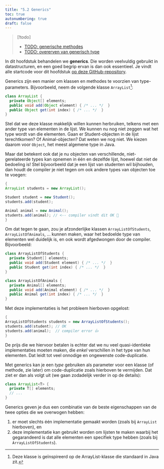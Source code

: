 ```yaml
---
title: "5.2 Generics"
toc: true
autonumbering: true
draft: false
---
```


> [!todo]
> - [TODO: generische methodes](#generische-methodes)
> - [TODO: overerven van generisch type](#overerven-van-een-generisch-type)

In dit hoofdstuk behandelen we **generics**. Die worden veelvuldig gebruikt in datastructuren, en een goed begrip ervan is dan ook essentieel.
Je vindt alle startcode voor dit hoofdstuk [op deze GitHub-repository](https://github.com/KULeuven-Diepenbeek/ses-demos-exercises-student).

Generics zijn een manier om klassen en methodes te voorzien van type-parameters.
Bijvoorbeeld, neem de volgende klasse `ArrayList`[^1]:

[^1]: Deze klasse is geïnspireerd op de ArrayList-klasse die standaard in Java zit.

```java
class ArrayList {
  private Object[] elements;
  public void add(Object element) { /* ... */  }
  public Object get(int index) { /* ... */  }
}
```

Stel dat we deze klasse makkelijk willen kunnen herbruiken, telkens met een ander type van elementen in de lijst.
We kunnen nu nog niet zeggen wat het type wordt van die elementen.
Gaan er Student-objecten in de lijst terechtkomen? Of Animal-objecten?
Dat weten we nog niet.
We kiezen daarom voor `Object`, het meest algemene type in Java.

Maar dat betekent ook dat je nu objecten van verschillende, niet-gerelateerde types kan opnemen in één en dezelfde lijst, hoewel dat niet de bedoeling is!
Stel bijvoorbeeld dat je een lijst van studenten wil bijhouden, dan houdt de compiler je niet tegen om ook andere types van objecten toe te voegen:

```java
{
ArrayList students = new ArrayList();

Student student = new Student();
students.add(student);

Animal animal = new Animal();
students.add(animal); // <-- compiler vindt dit OK 🙁
}
```

Om dat tegen te gaan, zou je afzonderlijke klassen `ArrayListOfStudents`, `ArrayListOfAnimals`, ... kunnen maken, waar het bedoelde type van elementen wel duidelijk is, en ook wordt afgedwongen door de compiler.
Bijvoorbeeld:

```java
class ArrayListOfStudents {
  private Student[] elements;
  public void add(Student element) { /* ... */  }
  public Student get(int index) { /* ... */  }
}

class ArrayListOfAnimals {
  private Animal[] elements;
  public void add(Animal element) { /* ... */  }
  public Animal get(int index) { /* ... */  }
}
```

Met deze implementaties is het probleem hierboven opgelost:

```java
{
ArrayListOfStudents students = new ArrayListOfStudents();
students.add(student); // OK
students.add(animal);  // compiler error 👍
}
```

De prijs die we hiervoor betalen is echter dat we nu veel quasi-identieke implementaties moeten maken, die *enkel* verschillen in het type van hun elementen.
Dat leidt tot veel onnodige en ongewenste code-duplicatie.

Met generics kan je een _type_ gebruiken als parameter voor een klasse (of methode, zie later) om code-duplicatie zoals hierboven te vermijden.
Dat ziet er dan als volgt uit (we gaan zodadelijk verder in op de details):
```java
class ArrayList<T> { 
  private T[] elements;
  // ...
}
```
Generics geven je dus een combinatie van de beste eigenschappen van de twee opties die we overwogen hebben:

1. er moet slechts één implementatie gemaakt worden (zoals bij `ArrayList` hierboven), en
2. deze implementatie kan gebruikt worden om lijsten te maken waarbij het gegarandeerd is dat alle elementen een specifiek type hebben (zoals bij `ArrayListOfStudents`).

